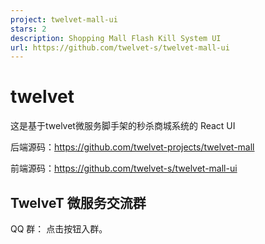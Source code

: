 ```yaml
---
project: twelvet-mall-ui
stars: 2
description: Shopping Mall Flash Kill System UI
url: https://github.com/twelvet-s/twelvet-mall-ui
---
```


twelvet
=======

这是基于twelvet微服务脚手架的秒杀商城系统的 React UI

后端源码：https://github.com/twelvet-projects/twelvet-mall

前端源码：https://github.com/twelvet-s/twelvet-mall-ui

TwelveT 微服务交流群
--------------

QQ 群： 点击按钮入群。
